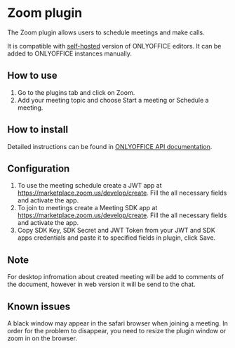 # Zoom plugin

The Zoom plugin allows users to schedule meetings and make calls.

It is compatible with [self-hosted](https://github.com/ONLYOFFICE/DocumentServer) version of ONLYOFFICE editors. It can be added to ONLYOFFICE instances manually.

## How to use

1. Go to the plugins tab and click on Zoom.
2. Add your meeting topic and choose Start a meeting or Schedule a meeting. 

## How to install

Detailed instructions can be found in [ONLYOFFICE API documentation](https://api.onlyoffice.com/docs/plugin-and-macros/tutorials/installing/).

## Configuration

1. To use the meeting schedule create a JWT app at https://marketplace.zoom.us/develop/create. Fill the all necessary fields and activate the app.
2. To join to meetings create a Meeting SDK app at https://marketplace.zoom.us/develop/create. Fill the all necessary fields and activate the app.
2. Copy SDK Key, SDK Secret and JWT Token from your JWT and SDK apps credentials and paste it to specified fields in plugin, click Save.

## Note
For desktop infromation about created meeting will be add to comments of the document, however in web version it will be send to the chat.

## Known issues
A black window may appear in the safari browser when joining a meeting. In order for the problem to disappear, you need to resize the plugin window or zoom in on the browser.